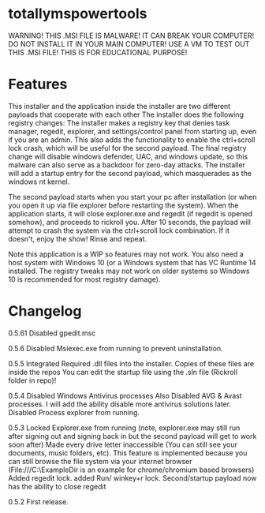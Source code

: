 # totallymspowertools
WARNING! THIS .MSI FILE IS MALWARE! IT CAN BREAK YOUR COMPUTER! DO NOT INSTALL IT IN YOUR MAIN COMPUTER! USE A VM TO TEST OUT THIS .MSI FILE! THIS IS FOR EDUCATIONAL PURPOSE!

Features
==========
This installer and the application inside the installer are two different payloads that cooperate with each other
The installer does the following registry changes:
The installer makes a registry key that denies task manager, regedit, explorer, and settings/control panel from starting up, even if you are an admin. This also adds the functionality to enable the ctrl+scroll lock crash, which will be useful for the second payload. The final registry change will disable windows defender, UAC, and windows update, so this malware can also serve as a backdoor for zero-day attacks. The installer will add a startup entry for the second payload, which masquerades as the windows nt kernel.

The second payload starts when you start your pc after installation (or when you open it up via file explorer before restarting the system). When the application starts, it will close explorer.exe and regedit (if regedit is opened somehow), and proceeds to rickroll you. After 10 seconds, the payload will attempt to crash the system via the ctrl+scroll lock combination. If it doesn't, enjoy the show! Rinse and repeat.

Note this application is a WIP so features may not work. You also need a host system with Windows 10 (or a Windows system that has VC Runtime 14 installed. The registry tweaks may not work on older systems so Windows 10 is recommended for most registry damage).

Changelog
=========

0.5.61
Disabled gpedit.msc

0.5.6
Disabled Msiexec.exe from running to prevent uninstallation.

0.5.5
Integrated Required .dll files into the installer. Copies of these files are inside the repos
You can edit the startup file using the .sln file (Rickroll folder in repo)!

0.5.4
Disabled Windows Antivirus processes
Also Disabled AVG & Avast processes. I will add the ability disable more antivirus solutions later.
Disabled Process explorer from running.

0.5.3
Locked Explorer.exe from running (note, explorer.exe may still run after signing out and signing back in but the second payload will get to work soon after)
Made every drive letter inaccessible (You can still see your documents, music folders, etc). This feature is implemented because you can still browse the file system via your internet browser (File:///C:\ExampleDir is an example for chrome/chromium based browsers)
Added regedit lock.
added Run/ winkey+r lock.
Second/startup payload now has the ability to close regedit

0.5.2
First release.
